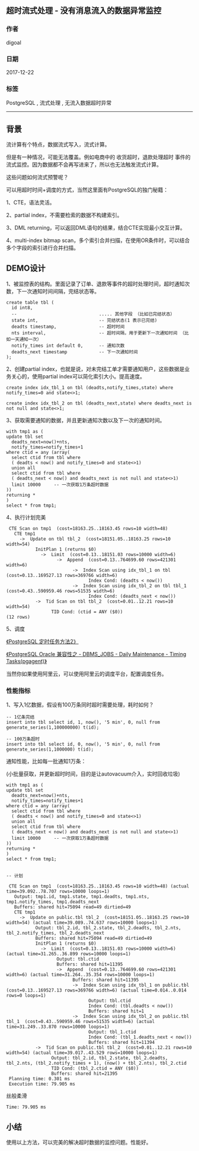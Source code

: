 ## 超时流式处理 - 没有消息流入的数据异常监控   
                                        
### 作者                                           
digoal                                   
                                    
### 日期                                                                                                       
2017-12-22                                 
                                       
### 标签                                    
PostgreSQL , 流式处理 , 无流入数据超时异常       
                                                                                                          
----                                                                                                    
                                                                                                             
## 背景      
流计算有个特点，数据流式写入，流式计算。  
  
但是有一种情况，可能无法覆盖。例如电商中的 收货超时，退款处理超时 事件的流式监控。因为数据都不会再写进来了，所以也无法触发流式计算。  
  
这些问题如何流式预警呢？  
  
可以用超时时间+调度的方式，当然这里面有PostgreSQL的独门秘籍：  
  
1、CTE，语法灵活。  
  
2、partial index，不需要检索的数据不构建索引。  
  
3、DML returning，可以返回DML语句的结果，结合CTE实现最小交互计算。  
  
4、multi-index bitmap scan，多个索引合并扫描，在使用OR条件时，可以结合多个字段的索引进行合并扫描。  
  
## DEMO设计  
  
1、被监控表的结构。里面记录了订单、退款等事件的超时处理时间，超时通知次数，下一次通知时间间隔，完结状态等。  
  
```  
create table tbl (  
  id int8,                                         
  --                               ..... 其他字段 （比如已完结状态）  
  state int,                       -- 完结状态(1 表示已完结)  
  deadts timestamp,                -- 超时时间        
  nts interval,                    -- 超时间隔，用于更新下一次通知时间 （比如一天通知一次）       
  notify_times int default 0,      -- 通知次数  
  deadts_next timestamp            -- 下一次通知时间  
);  
```  
  
2、创建partial index，也就是说，对未完结工单才需要通知用户，这些数据是业务关心的，使用partial index可以简化索引大小。提高速度。  
  
```  
create index idx_tbl_1 on tbl (deadts,notify_times,state) where notify_times=0 and state<>1;  
  
create index idx_tbl_2 on tbl (deadts_next,state) where deadts_next is not null and state<>1;  
```  
  
3、获取需要通知的数据，并且更新通知次数以及下一次的通知时间。  
  
```  
with tmp1 as (  
update tbl set   
  deadts_next=now()+nts,   
  notify_times=notify_times+1   
where ctid = any (array(  
  select ctid from tbl where  
  ( deadts < now() and notify_times=0 and state<>1) 
  union all
  select ctid from tbl where
  ( deadts_next < now() and deadts_next is not null and state<>1)   
  limit 10000     -- 一次获取1万条超时数据    
))  
returning *  
)  
select * from tmp1;  
```  
  
4、执行计划完美  
  
```  
 CTE Scan on tmp1  (cost=18163.25..18163.45 rows=10 width=48)
   CTE tmp1
     ->  Update on tbl tbl_2  (cost=18151.05..18163.25 rows=10 width=54)
           InitPlan 1 (returns $0)
             ->  Limit  (cost=0.13..18151.03 rows=10000 width=6)
                   ->  Append  (cost=0.13..764699.60 rows=421301 width=6)
                         ->  Index Scan using idx_tbl_1 on tbl  (cost=0.13..169527.13 rows=369766 width=6)
                               Index Cond: (deadts < now())
                         ->  Index Scan using idx_tbl_2 on tbl tbl_1  (cost=0.43..590959.46 rows=51535 width=6)
                               Index Cond: (deadts_next < now())
           ->  Tid Scan on tbl tbl_2  (cost=0.01..12.21 rows=10 width=54)
                 TID Cond: (ctid = ANY ($0))
(12 rows)
```  
  
5、调度  
  
[《PostgreSQL 定时任务方法2》](../201305/20130531_02.md)    
  
[《PostgreSQL Oracle 兼容性之 - DBMS_JOBS - Daily Maintenance - Timing Tasks(pgagent)》](../201305/20130531_01.md)    
  
当然你如果使用阿里云，可以使用阿里云的调度平台，配置调度任务。  
  
### 性能指标  
1、写入1亿数据，假设有100万条同时超时需要处理，耗时如何？  
  
```  
-- 1亿条完结  
insert into tbl select id, 1, now(), '5 min', 0, null from generate_series(1,100000000) t(id);  
  
-- 100万条超时  
insert into tbl select id, 0, now(), '5 min', 0, null from generate_series(1,1000000) t(id);  
```  
  
通知性能，比如每一批通知1万条：  
  
(小批量获取，并更新超时时间，目的是让autovacuum介入，实时回收垃圾)  
  
```  
with tmp1 as (  
update tbl set   
  deadts_next=now()+nts,   
  notify_times=notify_times+1   
where ctid = any (array(  
  select ctid from tbl where  
  ( deadts < now() and notify_times=0 and state<>1)   
  union all
  select ctid from tbl where
  ( deadts_next < now() and deadts_next is not null and state<>1)   
  limit 10000     -- 一次获取1万条超时数据    
))  
returning *  
)  
select * from tmp1;  
  
  
-- 计划  
  
 CTE Scan on tmp1  (cost=18163.25..18163.45 rows=10 width=48) (actual time=39.092..78.707 rows=10000 loops=1)
   Output: tmp1.id, tmp1.state, tmp1.deadts, tmp1.nts, tmp1.notify_times, tmp1.deadts_next
   Buffers: shared hit=75094 read=49 dirtied=49
   CTE tmp1
     ->  Update on public.tbl tbl_2  (cost=18151.05..18163.25 rows=10 width=54) (actual time=39.089..74.637 rows=10000 loops=1)
           Output: tbl_2.id, tbl_2.state, tbl_2.deadts, tbl_2.nts, tbl_2.notify_times, tbl_2.deadts_next
           Buffers: shared hit=75094 read=49 dirtied=49
           InitPlan 1 (returns $0)
             ->  Limit  (cost=0.13..18151.03 rows=10000 width=6) (actual time=31.265..36.899 rows=10000 loops=1)
                   Output: tbl.ctid
                   Buffers: shared hit=11395
                   ->  Append  (cost=0.13..764699.60 rows=421301 width=6) (actual time=31.264..35.354 rows=10000 loops=1)
                         Buffers: shared hit=11395
                         ->  Index Scan using idx_tbl_1 on public.tbl  (cost=0.13..169527.13 rows=369766 width=6) (actual time=0.014..0.014 rows=0 loops=1)
                               Output: tbl.ctid
                               Index Cond: (tbl.deadts < now())
                               Buffers: shared hit=1
                         ->  Index Scan using idx_tbl_2 on public.tbl tbl_1  (cost=0.43..590959.46 rows=51535 width=6) (actual time=31.249..33.870 rows=10000 loops=1)
                               Output: tbl_1.ctid
                               Index Cond: (tbl_1.deadts_next < now())
                               Buffers: shared hit=11394
           ->  Tid Scan on public.tbl tbl_2  (cost=0.01..12.21 rows=10 width=54) (actual time=39.017..43.529 rows=10000 loops=1)
                 Output: tbl_2.id, tbl_2.state, tbl_2.deadts, tbl_2.nts, (tbl_2.notify_times + 1), (now() + tbl_2.nts), tbl_2.ctid
                 TID Cond: (tbl_2.ctid = ANY ($0))
                 Buffers: shared hit=21395
 Planning time: 0.301 ms
 Execution time: 79.905 ms
```  
  
丝般柔滑  
  
```  
Time: 79.905 ms  
```  
  
## 小结  
  
使用以上方法，可以完美的解决超时数据的监控问题。性能好。   
    
